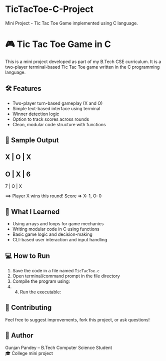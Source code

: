 # TicTacToe-C-Project
Mini Project - Tic Tac Toe Game implemented using C language.
# 🎮 Tic Tac Toe Game in C

This is a mini project developed as part of my B.Tech CSE curriculum. It is a two-player terminal-based Tic Tac Toe game written in the C programming language.

## 🛠️ Features

- Two-player turn-based gameplay (X and O)
- Simple text-based interface using terminal
- Winner detection logic
- Option to track scores across rounds
- Clean, modular code structure with functions

## 📸 Sample Output

X | O | X
-----------
 O | X | 6
-----------
 7 | O | X

==> Player X wins this round!
Score => X: 1, O: 0


## 🧠 What I Learned

- Using arrays and loops for game mechanics
- Writing modular code in C using functions
- Basic game logic and decision-making
- CLI-based user interaction and input handling

## 💻 How to Run

1. Save the code in a file named `TicTacToe.c`
2. Open terminal/command prompt in the file directory
3. Compile the program using:
4. 4. Run the executable:

## 🙌 Contributing

Feel free to suggest improvements, fork this project, or ask questions!

## 📢 Author

Gunjan Pandey – B.Tech Computer Science Student  
🎓 College mini project




